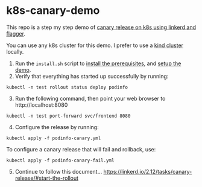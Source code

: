 # k8s-canary-demo

This repo is a step my step demo of [canary release on k8s using linkerd and flagger](https://linkerd.io/2.12/tasks/canary-release/).  

You can use any k8s cluster for this demo. I prefer to use a [kind cluster](https://kind.sigs.k8s.io/docs/user/quick-start/) locally.  

1. Run the `install.sh` script to [install the prerequisites](https://linkerd.io/2.12/tasks/canary-release/#prerequisites), and [setup the demo](https://linkerd.io/2.12/tasks/canary-release/#set-up-the-demo).
2. Verify that everything has started up successfully by running:
```
kubectl -n test rollout status deploy podinfo
```
3. Run the following command, then point your web browser to http://localhost:8080
```
kubectl -n test port-forward svc/frontend 8080
```
4. Configure the release by running:
```
kubectl apply -f podinfo-canary.yml
```
To configure a canary release that will fail and rollback, use:
```
kubectl apply -f podinfo-canary-fail.yml
```
5. Continue to follow this document...
https://linkerd.io/2.12/tasks/canary-release/#start-the-rollout